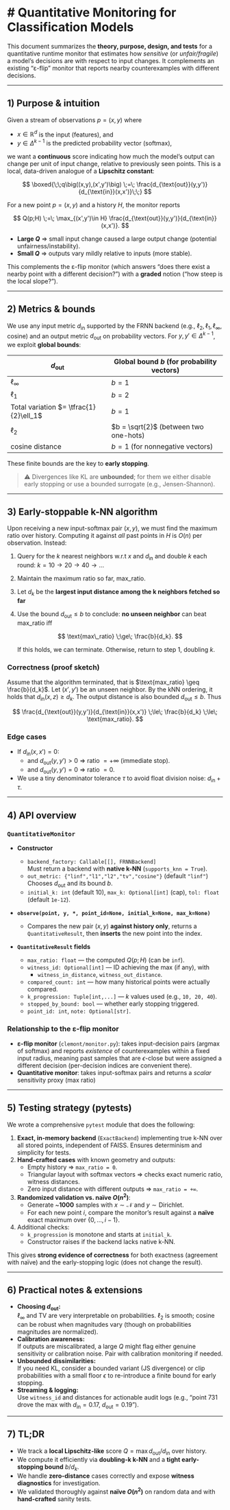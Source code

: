 # # Quantitative Monitoring for Classification Models

This document summarizes the **theory, purpose, design, and tests** for a quantitative runtime monitor that estimates how *sensitive* (or *unfair/fragile*) a model’s decisions are with respect to input changes. It complements an existing “ε-flip” monitor that reports nearby counterexamples with different decisions.

---

## 1) Purpose & intuition

Given a stream of observations $p=(x,y)$ where
- $x \in \mathbb{R}^d$ is the input (features), and
- $y \in \Delta^{k-1}$ is the predicted probability vector (softmax),

we want a **continuous** score indicating how much the model’s output can change per unit of input change, relative to previously seen points. This is a local, data-driven analogue of a **Lipschitz constant**:

$$
\boxed{\;\;q\big((x,y),(x',y')\big) \;=\; \frac{d_{\text{out}}(y,y')}{d_{\text{in}}(x,x')}\;\;}
$$

For a new point $p=(x,y)$ and a history $H$, the monitor reports

$$
Q(p;H) \;=\; \max_{(x',y')\in H} \frac{d_{\text{out}}(y,y')}{d_{\text{in}}(x,x')}.
$$

- **Large $Q$** ⇒ small input change caused a large output change (potential unfairness/instability).
- **Small $Q$** ⇒ outputs vary mildly relative to inputs (more stable).

This complements the ε-flip monitor (which answers “does there exist a nearby point with a different decision?”) with a **graded** notion (“how steep is the local slope?”).

---

## 2) Metrics & bounds

We use any input metric $d_{\text{in}}$ supported by the FRNN backend (e.g., $\ell_2,\ell_1,\ell_\infty,$ cosine) and an output metric $d_{\text{out}}$ on probability vectors. For $y,y' \in \Delta^{k-1}$, we exploit **global bounds**:

| $d_{\text{out}}$ | Global bound $b$ (for probability vectors) |
|---|---|
| $\ell_\infty$ | $b = 1$ |
| $\ell_1$ | $b = 2$ |
| Total variation $= \tfrac{1}{2}\ell_1$ | $b = 1$ |
| $\ell_2$ | $b = \sqrt{2}$ (between two one-hots) |
| cosine distance | $b = 1$ (for nonnegative vectors) |

These finite bounds are the key to **early stopping**.

> ⚠️ Divergences like KL are **unbounded**; for them we either disable early stopping or use a bounded surrogate (e.g., Jensen-Shannon).

---

## 3) Early-stoppable k-NN algorithm

Upon receiving a new input-softmax pair $(x,y)$, we must find the maximum ratio over history. Computing it against *all* past points in $H$ is $O(n)$ per observation. Instead:

1. Query for the $k$ nearest neighbors w.r.t $x$ and $d_\text{in}$ and double $k$ each round: $k=10 \to 20 \to 40 \to \dots$
2. Maintain the maximum ratio so far, $\text{max_ratio}$.
3. Let $d_k$ be the **largest input distance among the k neighbors fetched so far**
4. Use the bound $d_{\text{out}}\le b$ to conclude: **no unseen neighbor** can beat $\text{max\_ratio}$ iff

   $$
   \text{max\_ratio} \;\ge\; \frac{b}{d_k}.
   $$
   
   If this holds, we can terminate. Otherwise, return to step 1, doubling $k$.


### Correctness (proof sketch)

Assume that the algorithm terminated, that is $\text{max_ratio} \geq \frac{b}{d_k}$. Let $(x',y')$ be an unseen neighbor. By the kNN ordering, it holds that $d_\text{in}(x, z) \ge d_k$. The output distance is also bounded $d_{\text{out}}\le b$. Thus

$$
\frac{d_{\text{out}}(y,y')}{d_{\text{in}}(x,x')} \;\le\; \frac{b}{d_k} \;\le\; \text{max_ratio}.
$$


### Edge cases

- If $d_{\text{in}}(x,x') = 0$:
  - and $d_{\text{out}}(y,y') > 0$ ⇒ ratio $= +\infty$ (immediate stop).
  - and $d_{\text{out}}(y,y') = 0$ ⇒ ratio $= 0$.
- We use a tiny denominator tolerance $\tau$ to avoid float division noise: $d_{\text{in}}+\tau$.

---

## 4) API overview

### `QuantitativeMonitor`

- **Constructor**
  - `backend_factory: Callable[[], FRNNBackend]`  
    Must return a backend with **native k-NN** (`supports_knn = True`).
  - `out_metric: {"linf","l1","l2","tv","cosine"}` (default `"linf"`)  
    Chooses $d_{\text{out}}$ and its bound $b$.
  - `initial_k: int` (default 10), `max_k: Optional[int]` (cap), `tol: float` (default `1e-12`).

- **`observe(point, y, *, point_id=None, initial_k=None, max_k=None)`**
  - Compares the new pair $(x,y)$ **against history only**, returns a `QuantitativeResult`, then **inserts** the new point into the index.

- **`QuantitativeResult` fields**
  - `max_ratio: float` — the computed $Q(p;H)$ (can be `inf`).
  - `witness_id: Optional[int]` — ID achieving the max (if any), with
    - `witness_in_distance`, `witness_out_distance`.
  - `compared_count: int` — how many historical points were actually compared.
  - `k_progression: Tuple[int,...]` — $k$ values used (e.g., `10, 20, 40`).
  - `stopped_by_bound: bool` — whether early stopping triggered.
  - `point_id: int`, `note: Optional[str]`.

### Relationship to the ε-flip monitor

- **ε-flip monitor** (`clemont/monitor.py`): takes input-decision pairs (argmax of softmax) and reports *existence* of counterexamples within a fixed input radius, meaning past samples that are $\epsilon$-close but were assigned a different decision (per-decision indices are convenient there).
- **Quantitative monitor**: takes input-softmax pairs and returns a *scalar* sensitivity proxy (max ratio)

---

## 5) Testing strategy (pytests)

We wrote a comprehensive `pytest` module that does the following:

1. **Exact, in-memory backend** (`ExactBackend`) implementing true k-NN over all stored points, independent of FAISS. Ensures determinism and simplicity for tests.
2. **Hand-crafted cases** with known geometry and outputs:
   - Empty history ⇒ `max_ratio = 0`.
   - Triangular layout with softmax vectors ⇒ checks exact numeric ratio, witness distances.
   - Zero input distance with different outputs ⇒ `max_ratio = +∞`.
3. **Randomized validation vs. naïve $O(n^2)$**:
   - Generate ~**1000** samples with $x \sim \mathcal{N}$ and $y \sim \text{Dirichlet}$.
   - For each new point $i$, compare the monitor’s result against a **naïve** exact maximum over $\{0,\dots,i-1\}$.
4. Additional checks:
   - `k_progression` is monotone and starts at `initial_k`.
   - Constructor raises if the backend lacks native k-NN.

This gives **strong evidence of correctness** for both exactness (agreement with naïve) and the early-stopping logic (does not change the result).

---

## 6) Practical notes & extensions

- **Choosing $d_{\text{out}}$:**  
  $\ell_\infty$ and TV are very interpretable on probabilities. $\ell_2$ is smooth; cosine can be robust when magnitudes vary (though on probabilities magnitudes are normalized).
- **Calibration awareness:**  
  If outputs are miscalibrated, a large $Q$ might flag either genuine sensitivity or calibration noise. Pair with calibration monitoring if needed.
- **Unbounded dissimilarities:**  
  If you need KL, consider a bounded variant (JS divergence) or clip probabilities with a small floor $\epsilon$ to re-introduce a finite bound for early stopping.
- **Streaming & logging:**  
  Use `witness_id` and distances for actionable audit logs (e.g., “point 731 drove the max with $d_{\text{in}}=0.17$, $d_{\text{out}}=0.19$”).

---

## 7) TL;DR

- We track a **local Lipschitz-like** score $Q=\max d_{\text{out}}/d_{\text{in}}$ over history.
- We compute it efficiently via **doubling-k k-NN** and a **tight early-stopping bound** $b/d_k$.
- We handle **zero-distance** cases correctly and expose **witness diagnostics** for investigation.
- We validated thoroughly against **naïve $O(n^2)$** on random data and with **hand-crafted** sanity tests.
